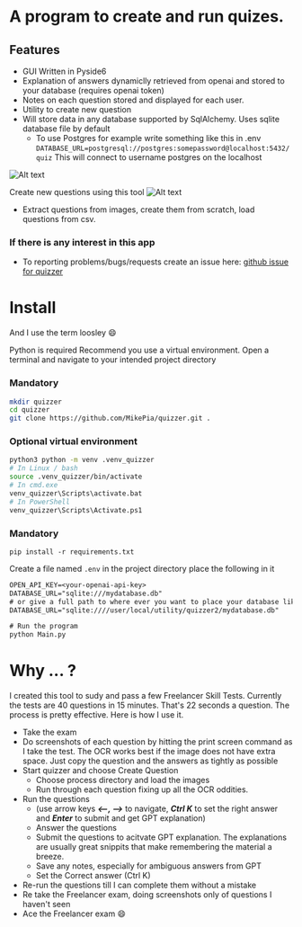 # A program to create and run quizes.
## Features
* GUI Written in Pyside6
* Explanation of answers dynamiclly retrieved from openai and stored to your database (requires openai token)
* Notes on each question stored and displayed for each user.
* Utility to create new question
* Will store data in any database supported by SqlAlchemy. Uses sqlite database file by default
  * To use Postgres for example write something like this in .env
```DATABASE_URL=postgresql://postgres:somepassword@localhost:5432/quiz```
This will connect to username postgres on the localhost

![Alt text](./images/quizzer.png)

Create new questions using this tool
![Alt text](./images/create_question.png)
* Extract questions from images, create them from scratch, load questions from csv.


### If there is any interest in this app
* To reporting problems/bugs/requests create an issue here:
[github issue for quizzer](https://github.com/MikePia/quizzer/issues)
# Install
And I use the term loosley :smile:

Python is required
Recommend you use a virtual environment. 
Open a terminal and navigate to your intended project directory

### Mandatory
```bash
mkdir quizzer
cd quizzer
git clone https://github.com/MikePia/quizzer.git .
```

### Optional virtual environment
```bash
python3 python -m venv .venv_quizzer
# In Linux / bash
source .venv_quizzer/bin/activate
# In cmd.exe
venv_quizzer\Scripts\activate.bat
# In PowerShell
venv_quizzer\Scripts\Activate.ps1
```
### Mandatory
```
pip install -r requirements.txt

 ```



Create a file named ```.env``` in the project directory place the following in it

```txt
OPEN_API_KEY=<your-openai-api-key>
DATABASE_URL="sqlite:///mydatabase.db"
# or give a full path to where ever you want to place your database like
DATABASE_URL="sqlite:////user/local/utility/quizzer2/mydatabase.db"

# Run the program
python Main.py
```


# Why ... ?
I created this tool to sudy and pass a few Freelancer Skill Tests. Currently the tests are 40 questions in 15 minutes. That's 22 seconds a question. The process is pretty effective. Here is how I use it.
* Take the exam
* Do screenshots of each question by hitting the print screen command as I take the test. The OCR works best if the image does not have extra space. Just copy the question and the answers as tightly as possible
* Start quizzer and choose Create Question
  * Choose process directory and load the images
  * Run through each question fixing up all the OCR oddities.
* Run the questions  
  * (use arrow keys ***<--, -->*** to navigate, ***Ctrl K*** to set the right answer and ***Enter*** to submit and get GPT explanation)
  * Answer the questions 
  * Submit the questions to acitvate GPT explanation. The explanations are usually great snippits that make remembering the material a breeze.
  * Save any notes, especially for ambiguous answers from GPT
  * Set the Correct answer (Ctrl K)
* Re-run the questions till I can complete them without a mistake
* Re take the Freelancer exam, doing screenshots only of questions I haven't seen
* Ace the Freelancer exam :smile:
